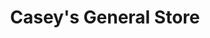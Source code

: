 ---
title: "Casey's General Store"
url: /muskogee/caseys-general-store-east-shawnee-road/
shop: convenience
---